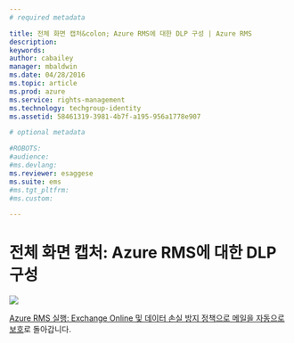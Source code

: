 ```yaml
---
# required metadata

title: 전체 화면 캡처&colon; Azure RMS에 대한 DLP 구성 | Azure RMS
description:
keywords:
author: cabailey
manager: mbaldwin
ms.date: 04/28/2016
ms.topic: article
ms.prod: azure
ms.service: rights-management
ms.technology: techgroup-identity
ms.assetid: 58461319-3981-4b7f-a195-956a1778e907

# optional metadata

#ROBOTS:
#audience:
#ms.devlang:
ms.reviewer: esaggese
ms.suite: ems
#ms.tgt_pltfrm:
#ms.custom:

---
```


# 전체 화면 캡처: Azure RMS에 대한 DLP 구성
![](./media/AzRMS_DLPExample.png)

[Azure RMS 실행: Exchange Online 및 데이터 손실 방지 정책으로 메일을 자동으로 보호](http://technet.microsoft.com/library/jj585026.aspx)로 돌아갑니다.



<!--HONumber=Apr16_HO3-->


